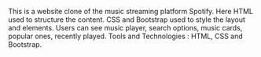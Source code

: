 This is a website clone of the music streaming platform Spotify.
Here HTML used to structure the content.
CSS and Bootstrap used to style the layout and elements.
Users can see music player, search options, music cards, popular ones, recently played.
Tools and Technologies  : HTML, CSS and Bootstrap.

